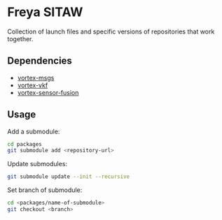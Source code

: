 # Freya SITAW
Collection of launch files and specific versions of repositories that work together.

## Dependencies
- [vortex-msgs]()
- [vortex-vkf]()
- [vortex-sensor-fusion]()

## Usage
Add a submodule:
```bash
cd packages
git submodule add <repository-url>
```

Update submodules:
```bash
git submodule update --init --recursive
```

Set branch of submodule:
```bash
cd <packages/name-of-submodule>
git checkout <branch>
```
